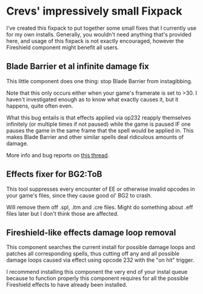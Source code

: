 Crevs' impressively small Fixpack
=================================

I've created this fixpack to put together some small fixes that I currently use for my own installs.
Generally, you wouldn't need anything that's provided here, and usage of this fixpack is not exactly encouraged, however the Fireshield component might benefit all users.


Blade Barrier et al infinite damage fix
-----------------------------------------------

This little component does one thing: stop Blade Barrier from instagibbing.

Note that this only occurs either when your game's framerate is set to >30. I haven't investigated enough as to know what exactly causes it, but it happens, quite often even.

What this bug entails is that effects applied via op232 reapply themselves infinitely (or multiple times if not paused) while the game is paused IF one pauses the game in the same frame that the spell would be applied in. This makes Blade Barrier and other similar spells deal ridiculous amounts of damage.

More info and bug reports on [this thread](https://www.gibberlings3.net/forums/topic/37716-blade-barrier-bugfix-for-vbg2-with-tobex-ran-through-wine/).


Effects fixer for BG2:ToB
-------------------------------------------

This tool suppresses every encounter of EE or otherwise invalid opcodes in your game's files, since they cause good ol' BG2 to crash.

Will remove them off .spl, .itm and .cre files. Might do something about .eff files later but I don't think those are affected.


Fireshield-like effects damage loop removal
-----------------------------------------------

This component searches the current install for possible damage loops and patches all corresponding spells, thus cutting off any and all possible damage loops caused via effect using opcode 232 with the "on hit" trigger.

I recommend installing this component the very end of your instal queue because to function properly this component requires for all the possible Fireshield effects to have already been installed.
